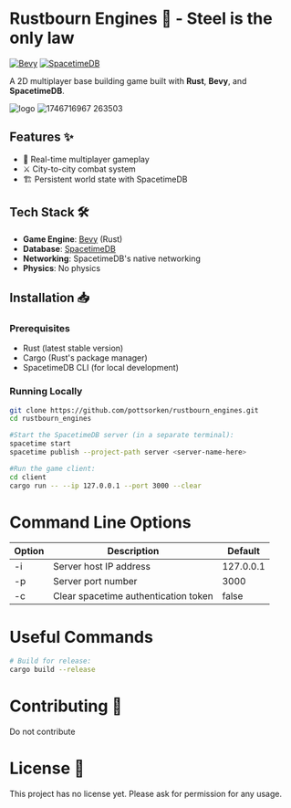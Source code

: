 # Rustbourn Engines 🚀 - Steel is the only law

[![Bevy](https://img.shields.io/badge/Bevy-0.15-blue)](https://bevyengine.org)
[![SpacetimeDB](https://img.shields.io/badge/SpacetimeDB-1.0.1-orange)](https://spacetimedb.com)

A 2D multiplayer base building game built with **Rust**, **Bevy**, and **SpacetimeDB**.

![logo](https://github.com/user-attachments/assets/a63a40e5-a345-4a69-b4d4-c90d0ea966a6)
![1746716967 263503](https://github.com/user-attachments/assets/2c759417-3848-4545-9910-8723520ca22b)

## Features ✨

- 🚀 Real-time multiplayer gameplay
- ⚔️ City-to-city combat system
- 🏗️ Persistent world state with SpacetimeDB

## Tech Stack 🛠️

- **Game Engine**: [Bevy](https://bevyengine.org) (Rust)
- **Database**: [SpacetimeDB](https://spacetimedb.com/home)
- **Networking**: SpacetimeDB's native networking
- **Physics**: No physics

## Installation 📥

### Prerequisites

- Rust (latest stable version)
- Cargo (Rust's package manager)
- SpacetimeDB CLI (for local development)

### Running Locally

   ```bash
   git clone https://github.com/pottsorken/rustbourn_engines.git
   cd rustbourn_engines

   #Start the SpacetimeDB server (in a separate terminal):
   spacetime start
   spacetime publish --project-path server <server-name-here>

   #Run the game client:
   cd client
   cargo run -- --ip 127.0.0.1 --port 3000 --clear
   ```
# Command Line Options
Option|	Description	|                            Default
--- | --- | ---
-i	   | Server host IP address	   |             127.0.0.1
-p	   | Server port number |	                    3000
-c    |  Clear spacetime authentication token  |  false

# Useful Commands

   ```bash
# Build for release:
cargo build --release
   ```

# Contributing 🤝

Do not contribute


# License 📜

This project has no license yet. Please ask for permission for any usage.
